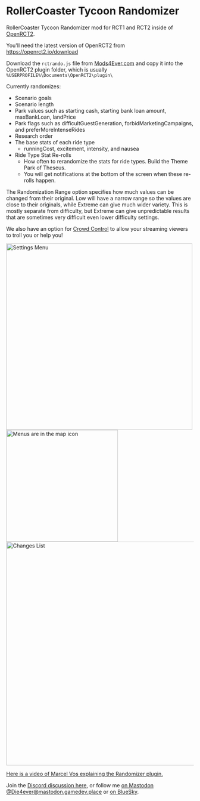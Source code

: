# RollerCoaster Tycoon Randomizer
RollerCoaster Tycoon Randomizer mod for RCT1 and RCT2 inside of [OpenRCT2](https://openrct2.io/).

You'll need the latest version of OpenRCT2 from https://openrct2.io/download

Download the `rctrando.js` file from [Mods4Ever.com](https://mods4ever.com/project/RCTRando) and copy it into the OpenRCT2 plugin folder, which is usually `%USERPROFILE%\Documents\OpenRCT2\plugin\`

Currently randomizes:
* Scenario goals
* Scenario length
* Park values such as starting cash, starting bank loan amount, maxBankLoan, landPrice
* Park flags such as difficultGuestGeneration, forbidMarketingCampaigns, and preferMoreIntenseRides
* Research order
* The base stats of each ride type
    * runningCost, excitement, intensity, and nausea
* Ride Type Stat Re-rolls
    * How often to rerandomize the stats for ride types. Build the Theme Park of Theseus.
    * You will get notifications at the bottom of the screen when these re-rolls happen.

The Randomization Range option specifies how much values can be changed from their original. Low will have a narrow range so the values are close to their originals, while Extreme can give much wider variety. This is mostly separate from difficulty, but Extreme can give unpredictable results that are sometimes very difficult even lower difficulty settings.

We also have an option for [Crowd Control](https://crowdcontrol.live/) to allow your streaming viewers to troll you or help you!

<img src="https://user-images.githubusercontent.com/30947252/236901941-511dd2f0-53fa-41bc-8830-f5bf8d87adbe.png" alt="Settings Menu" width="500"/>

<img src="https://user-images.githubusercontent.com/30947252/236902455-c8cd7829-2055-434d-8d08-1b50c58e70dc.png" alt="Menus are in the map icon" width="300"/>

<img src="https://user-images.githubusercontent.com/30947252/236901996-cf68386e-40d2-4ffd-bbc0-f525c904850f.png" alt="Changes List" width="600"/>

[Here is a video of Marcel Vos explaining the Randomizer plugin.](https://youtu.be/IeLoyNDq_7A?t=411)

Join the [Discord discussion here](https://discord.gg/jjfKT9nYDR), or follow me [on Mastodon @Die4ever@mastodon.gamedev.place](https://mastodon.gamedev.place/@Die4ever) or [on BlueSky](https://bsky.app/profile/die4ever.mastodon.gamedev.place.ap.brid.gy).
